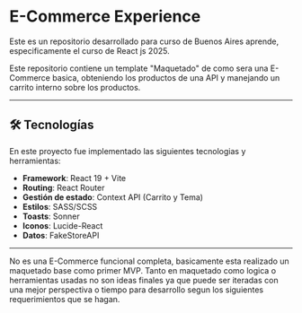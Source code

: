 # E-Commerce Experience

Este es un repositorio desarrollado para curso de Buenos Aires aprende, especificamente el curso de React js 2025.

Este repositorio contiene un template "Maquetado" de como sera una E-Commerce basica, obteniendo los productos de una API y manejando un carrito interno sobre los productos.

---

## 🛠️ Tecnologías

En este proyecto fue implementado las siguientes tecnologias y herramientas:

- **Framework**: React 19 + Vite  
- **Routing**: React Router  
- **Gestión de estado**: Context API (Carrito y Tema)  
- **Estilos**: SASS/SCSS  
- **Toasts**: Sonner  
- **Iconos**: Lucide-React  
- **Datos**: FakeStoreAPI  

---

No es una E-Commerce funcional completa, basicamente esta realizado un maquetado base como primer MVP. Tanto en maquetado como logica o herramientas usadas no son ideas finales ya que puede ser iteradas con una mejor perspectiva o tiempo para desarrollo segun los siguientes requerimientos que se hagan.
